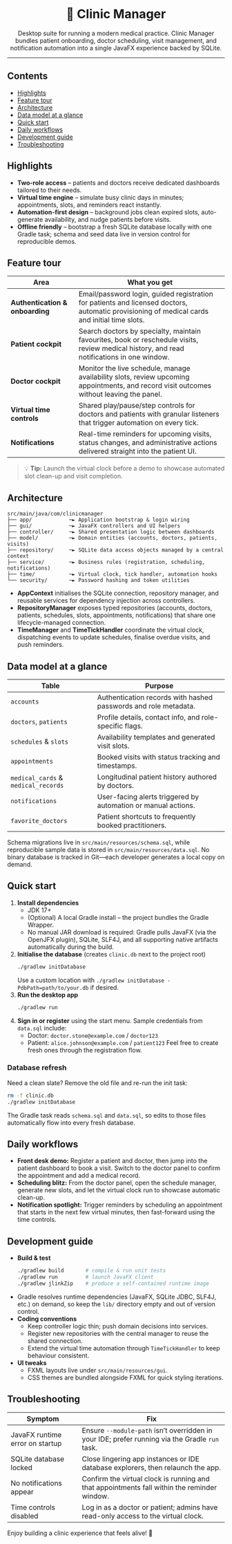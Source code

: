 <div align="center">

# 🏥 Clinic Manager

Desktop suite for running a modern medical practice. Clinic Manager bundles patient onboarding, doctor scheduling, visit management, and notification automation into a single JavaFX experience backed by SQLite.

</div>

---

## Contents
- [Highlights](#highlights)
- [Feature tour](#feature-tour)
- [Architecture](#architecture)
- [Data model at a glance](#data-model-at-a-glance)
- [Quick start](#quick-start)
- [Daily workflows](#daily-workflows)
- [Development guide](#development-guide)
- [Troubleshooting](#troubleshooting)

## Highlights
- **Two-role access** – patients and doctors receive dedicated dashboards tailored to their needs.
- **Virtual time engine** – simulate busy clinic days in minutes; appointments, slots, and reminders react instantly.
- **Automation-first design** – background jobs clean expired slots, auto-generate availability, and nudge patients before visits.
- **Offline friendly** – bootstrap a fresh SQLite database locally with one Gradle task; schema and seed data live in version control for reproducible demos.

## Feature tour
| Area | What you get |
| --- | --- |
| **Authentication & onboarding** | Email/password login, guided registration for patients and licensed doctors, automatic provisioning of medical cards and initial time slots. |
| **Patient cockpit** | Search doctors by specialty, maintain favourites, book or reschedule visits, review medical history, and read notifications in one window. |
| **Doctor cockpit** | Monitor the live schedule, manage availability slots, review upcoming appointments, and record visit outcomes without leaving the panel. |
| **Virtual time controls** | Shared play/pause/step controls for doctors and patients with granular listeners that trigger automation on every tick. |
| **Notifications** | Real-time reminders for upcoming visits, status changes, and administrative actions delivered straight into the patient UI. |

> 💡 **Tip:** Launch the virtual clock before a demo to showcase automated slot clean-up and visit completion.

## Architecture
```
src/main/java/com/clinicmanager
├── app/            ─► Application bootstrap & login wiring
├── gui/            ─► JavaFX controllers and UI helpers
├── controller/     ─► Shared presentation logic between dashboards
├── model/          ─► Domain entities (accounts, doctors, patients, visits)
├── repository/     ─► SQLite data access objects managed by a central context
├── service/        ─► Business rules (registration, scheduling, notifications)
├── time/           ─► Virtual clock, tick handler, automation hooks
└── security/       ─► Password hashing and token utilities
```
- **AppContext** initialises the SQLite connection, repository manager, and reusable services for dependency injection across controllers.
- **RepositoryManager** exposes typed repositories (accounts, doctors, patients, schedules, slots, appointments, notifications) that share one lifecycle-managed connection.
- **TimeManager** and **TimeTickHandler** coordinate the virtual clock, dispatching events to update schedules, finalise overdue visits, and push reminders.

## Data model at a glance
| Table | Purpose |
| --- | --- |
| `accounts` | Authentication records with hashed passwords and role metadata. |
| `doctors`, `patients` | Profile details, contact info, and role-specific flags. |
| `schedules` & `slots` | Availability templates and generated visit slots. |
| `appointments` | Booked visits with status tracking and timestamps. |
| `medical_cards` & `medical_records` | Longitudinal patient history authored by doctors. |
| `notifications` | User-facing alerts triggered by automation or manual actions. |
| `favorite_doctors` | Patient shortcuts to frequently booked practitioners. |

Schema migrations live in `src/main/resources/schema.sql`, while reproducible sample data is stored in `src/main/resources/data.sql`. No binary database is tracked in Git—each developer generates a local copy on demand.

## Quick start
1. **Install dependencies**
   - JDK 17+
   - (Optional) A local Gradle install – the project bundles the Gradle Wrapper.
   - No manual JAR download is required: Gradle pulls JavaFX (via the OpenJFX plugin), SQLite, SLF4J, and all supporting native
     artifacts automatically during the build.
2. **Initialise the database** (creates `clinic.db` next to the project root)
   ```bash
   ./gradlew initDatabase
   ```
   Use a custom location with `./gradlew initDatabase -PdbPath=path/to/your.db` if desired.
3. **Run the desktop app**
   ```bash
   ./gradlew run
   ```
4. **Sign in or register** using the start menu. Sample credentials from `data.sql` include:
   - Doctor: `doctor.stone@example.com` / `doctor123`
   - Patient: `alice.johnson@example.com` / `patient123`
   Feel free to create fresh ones through the registration flow.

### Database refresh
Need a clean slate? Remove the old file and re-run the init task:
```bash
rm -f clinic.db
./gradlew initDatabase
```
The Gradle task reads `schema.sql` and `data.sql`, so edits to those files automatically flow into every fresh database.

## Daily workflows
- **Front desk demo:** Register a patient and doctor, then jump into the patient dashboard to book a visit. Switch to the doctor panel to confirm the appointment and add a medical record.
- **Scheduling blitz:** From the doctor panel, open the schedule manager, generate new slots, and let the virtual clock run to showcase automatic clean-up.
- **Notification spotlight:** Trigger reminders by scheduling an appointment that starts in the next few virtual minutes, then fast-forward using the time controls.

## Development guide
- **Build & test**
  ```bash
  ./gradlew build       # compile & run unit tests
  ./gradlew run         # launch JavaFX client
  ./gradlew jlinkZip    # produce a self-contained runtime image
  ```
- Gradle resolves runtime dependencies (JavaFX, SQLite JDBC, SLF4J, etc.) on demand, so keep the `lib/` directory empty and out
  of version control.
- **Coding conventions**
  - Keep controller logic thin; push domain decisions into services.
  - Register new repositories with the central manager to reuse the shared connection.
  - Extend the virtual time automation through `TimeTickHandler` to keep behaviour consistent.
- **UI tweaks**
  - FXML layouts live under `src/main/resources/gui`.
  - CSS themes are bundled alongside FXML for quick styling iterations.

## Troubleshooting
| Symptom | Fix |
| --- | --- |
| JavaFX runtime error on startup | Ensure `--module-path` isn’t overridden in your IDE; prefer running via the Gradle `run` task. |
| SQLite database locked | Close lingering app instances or IDE database explorers, then relaunch the app. |
| No notifications appear | Confirm the virtual clock is running and that appointments fall within the reminder window. |
| Time controls disabled | Log in as a doctor or patient; admins have read-only access to the virtual clock. |

Enjoy building a clinic experience that feels alive! 🚀
